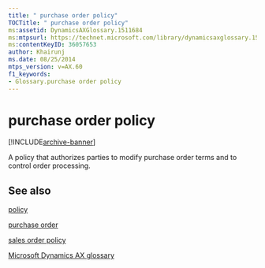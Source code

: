 ```yaml
---
title: " purchase order policy"
TOCTitle: " purchase order policy"
ms:assetid: DynamicsAXGlossary.1511684
ms:mtpsurl: https://technet.microsoft.com/library/dynamicsaxglossary.1511684(v=AX.60)
ms:contentKeyID: 36057653
author: Khairunj
ms.date: 08/25/2014
mtps_version: v=AX.60
f1_keywords:
- Glossary.purchase order policy
---
```


# purchase order policy


[!INCLUDE[archive-banner](includes/archive-banner.md)]

A policy that authorizes parties to modify purchase order terms and to control order processing.

## See also

[policy](policy.md)

[purchase order](purchase-order.md)

[sales order policy](sales-order-policy.md)

[Microsoft Dynamics AX glossary](glossary/microsoft-dynamics-ax-glossary.md)

  


